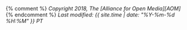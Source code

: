 {% comment %}
_Copyright 2018, The [Alliance for Open Media][AOM]_  
{% endcomment %}
_Last modified: {{ site.time | date: "%Y-%m-%d %H:%M" }} PT_
